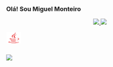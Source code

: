 ### Olá! Sou Miguel Monteiro


<div align="center">
  <a href="https://github.com/MiguelMonteirooo">
  <img height="150em" src="https://github-readme-stats.vercel.app/api?username=MiguelMonteiroo&show_icons=true&theme=midnight-purple&include_all_commits=true&count_private=true"/>
  <img height="150em" src="https://github-readme-stats.vercel.app/api/top-langs/?username=MiguelMonteiroo&layout=compact&langs_count=7&theme=midnight-purple"/>
</div>
<div style="display: inline_block"><br>
  <img align="center" alt="Miguel-Java" height="30" width="40" src="https://raw.githubusercontent.com/devicons/devicon/master/icons/java/java-plain.svg">
</div>
  
  ## 
<div>
   <a href="https://www.linkedin.com/in/miguel-monteiro-3a3675231/" target="_blank"><img src="https://img.shields.io/badge/-LinkedIn-%230077B5?style=for-the-badge&logo=linkedin&logoColor=white" target="_blank"></a> 
